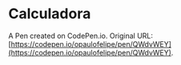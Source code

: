 # Calculadora

A Pen created on CodePen.io. Original URL: [https://codepen.io/opaulofelipe/pen/QWdvWEY](https://codepen.io/opaulofelipe/pen/QWdvWEY).


